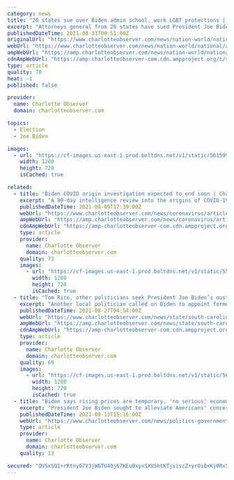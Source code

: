 ```yaml
---
category: news
title: "20 states sue over Biden admin school, work LGBT protections | Charlotte Observer"
excerpt: "Attorneys general from 20 states have sued President Joe Biden’s administration seeking to halt directives that extend federal sex discrimination protections to LGBTQ people, ranging from transgender girls participating in school sports to the use of school and workplace bathrooms that align with a person’s gender identity."
publishedDateTime: 2021-08-31T00:51:00Z
originalUrl: "https://www.charlotteobserver.com/news/nation-world/national/article253866898.html"
webUrl: "https://www.charlotteobserver.com/news/nation-world/national/article253866898.html"
ampWebUrl: "https://amp.charlotteobserver.com/news/nation-world/national/article253866898.html"
cdnAmpWebUrl: "https://amp-charlotteobserver-com.cdn.ampproject.org/c/s/amp.charlotteobserver.com/news/nation-world/national/article253866898.html"
type: article
quality: 70
heat: -1
published: false

provider:
  name: Charlotte Observer
  domain: charlotteobserver.com

topics:
  - Election
  - Joe Biden

images:
  - url: "https://cf-images.us-east-1.prod.boltdns.net/v1/static/5615998037001/b4b4d1de-761b-4a6b-9391-e003e5f44b22/7160e791-51b3-4239-8ab8-fa2030ad6e78/1280x720/match/image.jpg"
    width: 1280
    height: 720
    isCached: true

related:
  - title: "Biden COVID origin investigation expected to end soon | Charlotte Observer"
    excerpt: "A 90-day intelligence review into the origins of COVID-19 ordered by President Joe Biden is expected to end largely where it began, without high confidence in how the coronavirus first emerged, government officials told McClatchy. Biden will receive a ..."
    publishedDateTime: 2021-08-09T17:39:00Z
    webUrl: "https://www.charlotteobserver.com/news/coronavirus/article253365748.html"
    ampWebUrl: "https://amp.charlotteobserver.com/news/coronavirus/article253365748.html"
    cdnAmpWebUrl: "https://amp-charlotteobserver-com.cdn.ampproject.org/c/s/amp.charlotteobserver.com/news/coronavirus/article253365748.html"
    type: article
    provider:
      name: Charlotte Observer
      domain: charlotteobserver.com
    quality: 73
    images:
      - url: "https://cf-images.us-east-1.prod.boltdns.net/v1/static/5502557046001/12b39f35-3a05-423f-a838-37e72ee371d0/e503dd4e-6739-4b6c-8212-c4272a4fecad/1280x720/match/image.jpg"
        width: 1280
        height: 720
        isCached: true
  - title: "Tom Rice, other politicians seek President Joe Biden’s ouster | Charlotte Observer"
    excerpt: "Another local politician called on Biden to appoint former President Donald Trump to a position where he could oversee the rest of America’s withdrawal from Afghanistan. South Carolina Congressman Tom Rice (R-Myrtle Beach) called on President Joe Biden to resign over his “haphazard withdrawal” from Afghanistan that he blamed for the terrorist attack in Kabul."
    publishedDateTime: 2021-08-27T04:54:00Z
    webUrl: "https://www.charlotteobserver.com/news/state/south-carolina/article253769648.html"
    ampWebUrl: "https://amp.charlotteobserver.com/news/state/south-carolina/article253769648.html"
    cdnAmpWebUrl: "https://amp-charlotteobserver-com.cdn.ampproject.org/c/s/amp.charlotteobserver.com/news/state/south-carolina/article253769648.html"
    type: article
    provider:
      name: Charlotte Observer
      domain: charlotteobserver.com
    quality: 69
    images:
      - url: "https://cf-images.us-east-1.prod.boltdns.net/v1/static/5615998022001/7f1caafa-aea1-49ad-bc9f-e3322fb2825c/af216152-128c-45c0-b0b0-8fff6b46b17c/1280x720/match/image.jpg"
        width: 1280
        height: 720
        isCached: true
  - title: "Biden says rising prices are temporary, 'no serious' economist predicting spiraling inflation | Charlotte Observer"
    excerpt: "President Joe Biden sought to alleviate Americans' concerns that price spikes would persist in an economic speech from the White House July 2021."
    publishedDateTime: 2021-08-13T15:16:00Z
    webUrl: "https://www.charlotteobserver.com/news/politics-government/article253468574.html"
    type: article
    provider:
      name: Charlotte Observer
      domain: charlotteobserver.com
    quality: 13

secured: "QVSxSQ1+rRtny07V3jW6TU40j67KEu0xyxSXUShtKTjsiscZ+yrOiQ+Kj0Rv5ff5M2+gWleTdgngB3hFLJ01r5D0b9HB99VawkRuRL1uqNG/Zq8oJEr/7gWAvykctxH0+JSA2qyJOP9EtSIedTFNHKHphaxl0QGFw1ZPh6MgtNObQaByRwLgr1KswZqlWHeF68BDQAk47Q62YI1OtsEDbZPHYVWxRDoRsXPlXwE9BQ/XkbfFipkZQ880u9rt/290Tf89iYYvZm0rtP8H0p3JxbbdUekFbQGvFRTMRWoMfFLQxdg2GI+eqTEeDQ68oql/htGQQmVFj+7VVBAVBtECr6qkmqSHBuVrVSpPk3Jj3Ng=;IK2ChlYH98FyL98rqvxYaw=="
---
```


